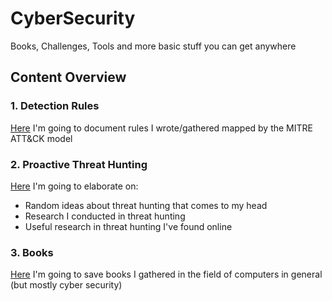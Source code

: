# CyberSecurity

Books, Challenges, Tools and more basic stuff you can get anywhere

## Content Overview
### 1. Detection Rules
[Here](Detection%20Rules) I'm going to document rules I wrote/gathered mapped by the MITRE ATT&CK model

### 2. Proactive Threat Hunting
[Here](Proactive%20Threat%20Hunting) I'm going to elaborate on:
- Random ideas about threat hunting that comes to my head
- Research I conducted in threat hunting
- Useful research in threat hunting I've found online

### 3. Books
[Here](Books) I'm going to save books I gathered in the field of computers in general (but mostly cyber security)